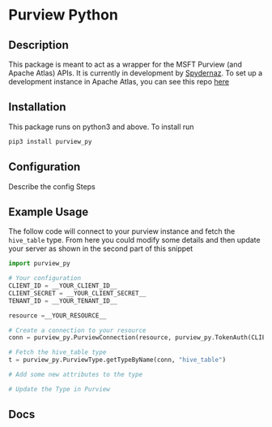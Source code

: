 # Purview Python #

## Description ##

This package is meant to act as a wrapper for the MSFT Purview (and Apache Atlas) APIs. It is currently in development by [Spydernaz](https://github.com/Spydernaz). To set up a development instance in Apache Atlas, you can see this repo [here]()

## Installation ##

This package runs on python3 and above. To install run

```sh
pip3 install purview_py
```

## Configuration ##

Describe the config Steps

## Example Usage ##

The follow code will connect to your purview instance and fetch the `hive_table` type. From here you could modify some details and then update your server as shown in the second part of this snippet

```python
import purview_py

# Your configuration
CLIENT_ID = __YOUR_CLIENT_ID__
CLIENT_SECRET = __YOUR_CLIENT_SECRET__
TENANT_ID = __YOUR_TENANT_ID__

resource =__YOUR_RESOURCE__

# Create a connection to your resource
conn = purview_py.PurviewConnection(resource, purview_py.TokenAuth(CLIENT_ID, CLIENT_SECRET, TENANT_ID))

# Fetch the hive_table type
t = purview_py.PurviewType.getTypeByName(conn, "hive_table")

# Add some new attributes to the type

# Update the Type in Purview

```

## Docs ##


